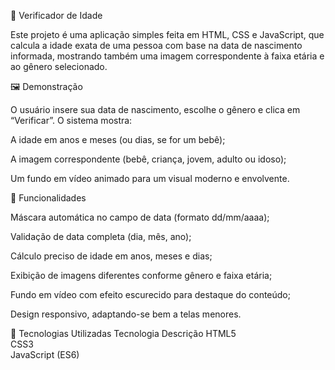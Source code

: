 🧮 Verificador de Idade

Este projeto é uma aplicação simples feita em HTML, CSS e JavaScript, que calcula a idade exata de uma pessoa com base na data de nascimento informada, mostrando também uma imagem correspondente à faixa etária e ao gênero selecionado.

🖼️ Demonstração

O usuário insere sua data de nascimento, escolhe o gênero e clica em “Verificar”.
O sistema mostra:

A idade em anos e meses (ou dias, se for um bebê);

A imagem correspondente (bebê, criança, jovem, adulto ou idoso);

Um fundo em vídeo animado para um visual moderno e envolvente.

🚀 Funcionalidades

Máscara automática no campo de data (formato dd/mm/aaaa);

Validação de data completa (dia, mês, ano);

Cálculo preciso de idade em anos, meses e dias;

Exibição de imagens diferentes conforme gênero e faixa etária;

Fundo em vídeo com efeito escurecido para destaque do conteúdo;

Design responsivo, adaptando-se bem a telas menores.

🧠 Tecnologias Utilizadas
Tecnologia	Descrição
HTML5	
CSS3	
JavaScript (ES6)	